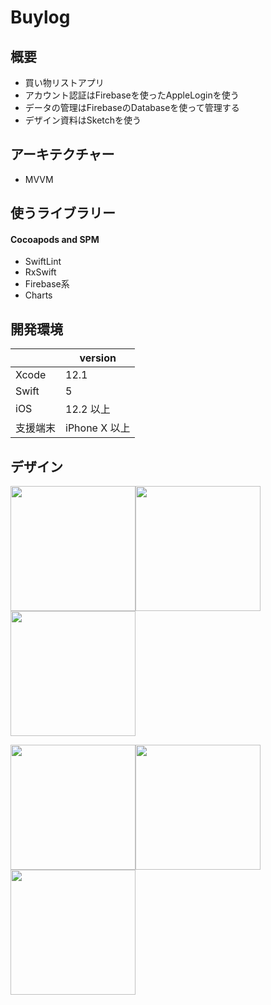 # Buylog

## 概要

 - 買い物リストアプリ
 - アカウント認証はFirebaseを使ったAppleLoginを使う
 - データの管理はFirebaseのDatabaseを使って管理する
 - デザイン資料はSketchを使う

## アーキテクチャー

 - MVVM
 
## 使うライブラリー
#### Cocoapods and SPM
 - SwiftLint
 - RxSwift
 - Firebase系
 - Charts
 
## 開発環境
|   |version| 
|---|---|
|Xcode|12.1| 
|Swift|5| 
|iOS|12.2 以上| 
|支援端末|iPhone X 以上| 

## デザイン
<img src="https://user-images.githubusercontent.com/52350456/153787070-b78e5204-b45c-4de1-9a68-dad37b699306.png" width="200"><img src="https://user-images.githubusercontent.com/52350456/153787072-ea4a1d0b-de30-467a-a3f0-e6ac7a3aaed7.png" width="200"><img src="https://user-images.githubusercontent.com/52350456/153787887-dfb0f4d6-d9ca-427d-b76b-5f277dd44948.png" width="200">

<img src="https://user-images.githubusercontent.com/52350456/153787927-5abe42fa-cabd-4c23-b7af-559022c94672.png" width="200"><img src="https://user-images.githubusercontent.com/52350456/153787075-35fb9b0b-9971-4035-89f1-5667da5d4e6c.png" width="200"><img src="https://user-images.githubusercontent.com/52350456/153787076-7e7f6e3b-0456-4cf7-8d5e-e1d4148c5f64.png" width="200">


